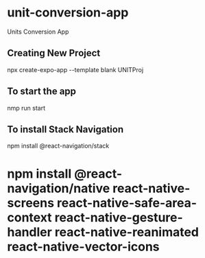 # unit-conversion-app
Units Conversion App

## Creating New Project
npx create-expo-app --template blank UNITProj

## To start the app
nmp run start

## To install Stack Navigation  
npm install @react-navigation/stack

# npm install @react-navigation/native react-native-screens react-native-safe-area-context react-native-gesture-handler react-native-reanimated react-native-vector-icons

